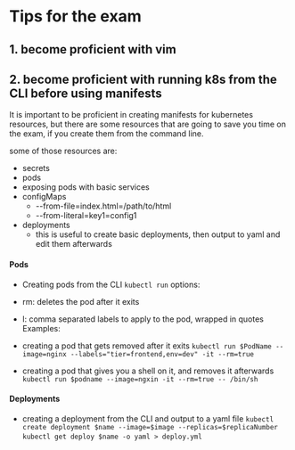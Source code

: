 # Tips for the exam 

## 1. become proficient with vim 


## 2. become proficient with running k8s from the CLI before using manifests

It is important to be proficient in creating manifests for kubernetes resources, but there are some resources that are going to save you time on the exam, if you create them from the command line.

some of those resources are: 
- secrets 
- pods 
- exposing pods with basic services 
- configMaps
    - --from-file=index.html=/path/to/html
    - --from-literal=key1=config1
- deployments 
    - this is useful to create basic deployments, then output to yaml and edit them afterwards


#### Pods 
- Creating pods from the CLI 
``` kubectl run ```
options: 
- rm: deletes the pod after it exits 
- l: comma separated labels to apply to the pod, wrapped in quotes
Examples: 

- creating a pod that gets removed after it exits 
``` kubectl run $PodName --image=nginx --labels="tier=frontend,env=dev" -it --rm=true ```

- creating a pod that gives you a shell on it, and removes it afterwards 
``` kubectl run $podname --image=ngxin -it --rm=true -- /bin/sh ```


#### Deployments
- creating a deployment from the CLI and output to a yaml file
``` kubectl create deployment $name --image=$image --replicas=$replicaNumber ```
``` kubectl get deploy $name -o yaml > deploy.yml ``` 
